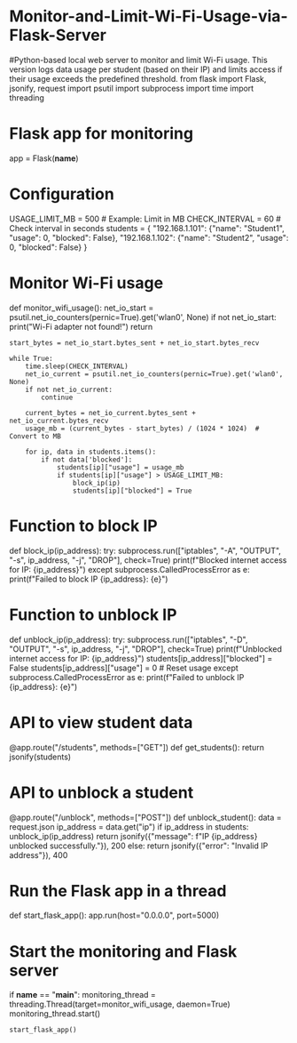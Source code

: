 # Monitor-and-Limit-Wi-Fi-Usage-via-Flask-Server
#Python-based local web server to monitor and limit Wi-Fi usage. This version logs data usage per student (based on their IP) and limits access if their usage exceeds the predefined threshold.
from flask import Flask, jsonify, request
import psutil
import subprocess
import time
import threading

# Flask app for monitoring
app = Flask(__name__)

# Configuration
USAGE_LIMIT_MB = 500  # Example: Limit in MB
CHECK_INTERVAL = 60   # Check interval in seconds
students = {
    "192.168.1.101": {"name": "Student1", "usage": 0, "blocked": False},
    "192.168.1.102": {"name": "Student2", "usage": 0, "blocked": False}
}

# Monitor Wi-Fi usage
def monitor_wifi_usage():
    net_io_start = psutil.net_io_counters(pernic=True).get('wlan0', None)
    if not net_io_start:
        print("Wi-Fi adapter not found!")
        return

    start_bytes = net_io_start.bytes_sent + net_io_start.bytes_recv

    while True:
        time.sleep(CHECK_INTERVAL)
        net_io_current = psutil.net_io_counters(pernic=True).get('wlan0', None)
        if not net_io_current:
            continue

        current_bytes = net_io_current.bytes_sent + net_io_current.bytes_recv
        usage_mb = (current_bytes - start_bytes) / (1024 * 1024)  # Convert to MB

        for ip, data in students.items():
            if not data['blocked']:
                students[ip]["usage"] = usage_mb
                if students[ip]["usage"] > USAGE_LIMIT_MB:
                    block_ip(ip)
                    students[ip]["blocked"] = True

# Function to block IP
def block_ip(ip_address):
    try:
        subprocess.run(["iptables", "-A", "OUTPUT", "-s", ip_address, "-j", "DROP"], check=True)
        print(f"Blocked internet access for IP: {ip_address}")
    except subprocess.CalledProcessError as e:
        print(f"Failed to block IP {ip_address}: {e}")

# Function to unblock IP
def unblock_ip(ip_address):
    try:
        subprocess.run(["iptables", "-D", "OUTPUT", "-s", ip_address, "-j", "DROP"], check=True)
        print(f"Unblocked internet access for IP: {ip_address}")
        students[ip_address]["blocked"] = False
        students[ip_address]["usage"] = 0  # Reset usage
    except subprocess.CalledProcessError as e:
        print(f"Failed to unblock IP {ip_address}: {e}")

# API to view student data
@app.route("/students", methods=["GET"])
def get_students():
    return jsonify(students)

# API to unblock a student
@app.route("/unblock", methods=["POST"])
def unblock_student():
    data = request.json
    ip_address = data.get("ip")
    if ip_address in students:
        unblock_ip(ip_address)
        return jsonify({"message": f"IP {ip_address} unblocked successfully."}), 200
    else:
        return jsonify({"error": "Invalid IP address"}), 400

# Run the Flask app in a thread
def start_flask_app():
    app.run(host="0.0.0.0", port=5000)

# Start the monitoring and Flask server
if __name__ == "__main__":
    monitoring_thread = threading.Thread(target=monitor_wifi_usage, daemon=True)
    monitoring_thread.start()

    start_flask_app()

